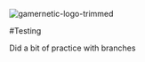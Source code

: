 ![gamernetic-logo-trimmed](https://user-images.githubusercontent.com/98277650/170797126-fd4d439a-643c-4f3c-b759-d043783d421c.jpg)

#Testing

Did a bit of practice with branches
